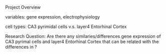 Project Overview

variables: gene expression, electrophysiology 

cell types: CA3 pyrimidal cells v.s. layer4 Entorhinal Cortex  

Research Question: Are there any similaries/differences gene expression of CA3 pyrimal cells and layer4 Entorhinal Cortex that can be related with the differences in ?

